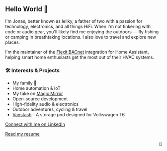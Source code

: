 ## Hello World 👋

I'm Jonas, better known as lellky, a father of two with a passion for technology, electronics, and all things HiFi. When I'm not tinkering with code or audio gear, you'll likely find me enjoying the outdoors — fly fishing or camping in breathtaking locations. I also love to travel and explore new places.

I'm the maintainer of the [Flexit BACnet](https://www.home-assistant.io/integrations/flexit_bacnet/) integration for Home Assistant, helping smart home enthusiasts get the most out of their HVAC systems.

### 🛠 Interests & Projects
- My family 🥰
- Home automation & IoT
- My take on [Magic Mirror](https://github.com/lellky/howto-magic-mirror)
- Open-source development
- High-fidelity audio & electronics
- Outdoor adventures, cycling & travel
- [Vanstash](https://vanstash.com/) - A storage pod designed for Volkswagen T6

[Connect with me on LinkedIn](https://www.linkedin.com/in/lellky/)

[Read my resume](resume.md)

<div style="text-align: right;" align="right" dir="rtl">
    <a href="thenet.md">π</a>
</div>